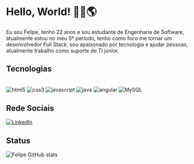 
# Hello, World! 👋🏽🌎

Eu sou Felipe, tenho 22 anos e sou estudante de Engenharia de Software, atualmente estou no meu 5º período, tenho como foco me tornar um desenvolvedor Full Stack, sou apaixonado por tecnologia e ajudar pessoas, atualmente trabalho como suporte de TI júnior.

## Tecnologias

<div style="display": inlime_block><br/>
  <img align="center" alt="html5" src="https://img.shields.io/badge/HTML5-E34F26?style=for-the-badge&logo=html5&logoColor=white" />
  <img align="center" alt="css3" src="https://img.shields.io/badge/CSS3-1572B6?style=for-the-badge&logo=css3&logoColor=white" />
  <img align="center" alt="javascript" src="https://img.shields.io/badge/JavaScript-F7DF1E?style=for-the-badge&logo=javascript&logoColor=black" />
  <img align="center" alt="java" src="https://img.shields.io/badge/Java-ED8B00?style=for-the-badge&logo=openjdk&logoColor=white" />
  <img align="center" alt="angular" src="https://img.shields.io/badge/Angular-DD0031?style=for-the-badge&logo=angular&logoColor=white" />
  <img align="center" alt="MySQL" src="https://img.shields.io/badge/MySQL-00000F?style=for-the-badge&logo=mysql&logoColor=white" />
</div>

## Rede Sociais

[![LinkedIn](https://img.shields.io/badge/LinkedIn-0077B5?style=for-the-badge&logo=linkedin&logoColor=white)](https://www.linkedin.com/in/-felipelucena/?trk=opento_sprofile_details)

## Status

![Felipe GitHub stats](https://github-readme-stats.vercel.app/api?username=FelipeALP13&show_icons=true&theme=dracula)
